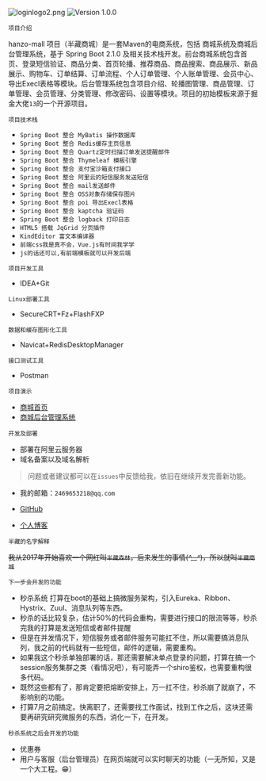 ![loginlogo2.png](https://img.hacpai.com/file/2020/03/loginlogo2-29dc7fca.png)
![Version 1.0.0](https://img.shields.io/badge/version-1.0.0-yellow.svg)

`项目介绍`

hanzo-mall 项目（半藏商城）是一套Maven的电商系统，包括 商城系统及商城后台管理系统，基于 Spring Boot 2.1.0 及相关技术栈开发。前台商城系统包含首页、登录短信验证、商品分类、首页轮播、推荐商品、商品搜索、商品展示、新品展示、购物车、订单结算、订单流程、个人订单管理、个人账单管理、会员中心、导出Execl表格等模块。后台管理系统包含项目介绍、轮播图管理、商品管理、订单管理、会员管理、分类管理、修改密码、设置等模块。项目的初始模板来源于掘金大佬`13`的一个开源项目。

`项目技术栈`

- `Spring Boot 整合 MyBatis 操作数据库`
- `Spring Boot 整合 Redis缓存主页信息`
- `Spring Boot 整合 Quartz定时扫描订单发送提醒邮件`
- `Spring Boot 整合 Thymeleaf 模板引擎`
- `Spring Boot 整合 支付宝沙箱支付接口 `
- `Spring Boot 整合 阿里云的短信服务发送短信 `
- `Spring Boot 整合 mail发送邮件 `
- `Spring Boot 整合 OSS对象存储保存图片 `
- `Spring Boot 整合 poi 导出Execl表格 `
- `Spring Boot 整合 kaptcha 验证码 `
- `Spring Boot 整合 logback 打印日志`
- `HTML5 搭载 JqGrid 分页插件`
- `KindEditor 富文本编译器`
- `前端css我是真不会，Vue.js有时间我学学`
- `js的话还可以,有前端模板就可以开发后端`

`项目开发工具`

- IDEA+Git

`Linux部署工具`

- SecureCRT+Fz+FlashFXP

`数据和缓存图形化工具`

- Navicat+RedisDesktopManager

`接口测试工具`

- Postman

`项目演示`

- [商城首页](http://mall.babehome.com:28089/index)
- [商城后台管理系统](http://mall.babehome.com:28089/admin)

`开发及部署`

- 部署在阿里云服务器
- 域名备案以及域名解析

> 问题或者建议都可以在`issues`中反馈给我，依旧在继续开发完善新功能。

- 我的邮箱：`2469653218@qq.com`

- [GitHub](https://github.com/Tianhaoy/hanzomall)
- [个人博客](http://blog.babehome.com:8090/)

`半藏的名字解释`

~~我从2017年开始喜欢一个网红叫`半藏森林`，后来发生的事情(*^__^*)，所以就叫`半藏商城`~~

`下一步会开发的功能`
- 秒杀系统 打算在boot的基础上搞微服务架构，引入Eureka、Ribbon、Hystrix、Zuul、消息队列等东西。
- 秒杀的话比较复杂，估计50%的代码会重构，需要进行接口的限流等等，秒杀完我的打算是发送短信或者邮件提醒
- 但是在并发情况下，短信服务或者邮件服务可能扛不住，所以需要搞消息队列，我之前的代码就有一些短信，邮件的逻辑，需要重构。
- 如果我这个秒杀单独部署的话，那还需要解决单点登录的问题，打算在搞一个session服务集群之类（看情况吧），有可能弄一个shiro鉴权，也需要重构很多代码。
- 既然这些都有了，那肯定要把熔断安排上，万一扛不住，秒杀崩了就崩了，不影响别的功能。
- 打算7月之前搞定。快离职了，还需要找工作面试，找到工作之后，这块还需要再研究研究微服务的东西，消化一下，在开发。

`秒杀系统之后会开发的功能`
- 优惠券
- 用户与客服（后台管理员）在网页端就可以实时聊天的功能（一无所知，又是一个大工程。😁）
